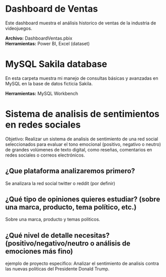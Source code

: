 # Dashboard de Ventas
Este dashboard muestra el análisis historico de ventas de la industria de videojuegos.

**Archivo:** DashboardVentas.pbix  
**Herramientas:** Power BI, Excel (dataset)

# MySQL Sakila database
En esta carpeta muestra mi manejo de consultas básicas y avanzadas en MySQL en la base de datos ficticia Sakila.

**Herramientas:** MySQL Workbench

# Sistema de analisis de sentimientos en redes sociales

Objetivo: Realizar un sistema de analisis de sentimiento de una red social seleccionados para evaluar el tono emocional (positivo, negativo o neutro) de grandes volúmenes de texto digital, como reseñas, comentarios en redes sociales o correos electrónicos. 

## ¿Que plataforma analizaremos primero?

Se analizara la red social twitter o reddit (por definir)

## ¿Qué tipo de opiniones quieres estudiar? (sobre una marca, producto, tema político, etc.)

Sobre una marca, producto y temas politicos. 

## ¿Qué nivel de detalle necesitas? (positivo/negativo/neutro o análisis de emociones más fino)

ejemplo de proyecto especifico: Analizar el sentimiento de analisis contra las nuevas politicas del Presidente Donald Trump. 

